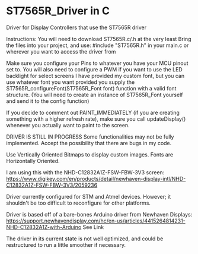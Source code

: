 # ST7565R_Driver in C
Driver for Display Controllers that use the ST7565R driver

Instructions:
  You will need to download ST7565R.c/.h at the very least
  Bring the files into your project, and use:
      #include "ST7565R.h" in your main.c or wherever you want to access the driver from
      
  Make sure you configure your Pins to whatever you have your MCU pinout set to. 
  You will also need to configure a PWM if you want to use the LED backlight for select screens
  I have provided my custom font, but you can use whatever font you want provided you supply the
  ST7565R_configureFont(ST7565R_Font font) function with a valid font structure.
  (You will need to create an instance of ST7565R_Font yourself and send it to the config function)
  
  If you decide to comment out PAINT_IMMEDIATELY (if you are creating something with a higher refresh rate),
  make sure you call updateDisplay() whenever you actually want to paint to the screen.


DRIVER IS STILL IN PROGRESS
Some functionalities may not be fully implemented. Accept the possibility that there are bugs in my code.

Use Vertically Oriented Bitmaps to display custom images. 
Fonts are Horizontally Oriented. 

I am using this with the NHD-C12832A1Z-FSW-FBW-3V3 screen:
https://www.digikey.com/en/products/detail/newhaven-display-intl/NHD-C12832A1Z-FSW-FBW-3V3/2059236

Driver currently configured for STM and Atmel devices.
However; it shouldn't be too difficult to reconfigure for other platforms.

Driver is based off of a bare-bones Arduino driver from Newhaven Displays:
https://support.newhavendisplay.com/hc/en-us/articles/4415264814231-NHD-C12832A1Z-with-Arduino
See Link

The driver in its current state is not well optimized, and could be restructured to run a little smoother
if necessary. 






